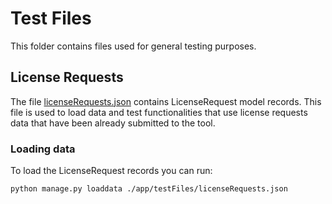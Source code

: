 # Test Files

This folder contains files used for general testing purposes.

## License Requests

The file [licenseRequests.json](licenseRequests.json) contains LicenseRequest model records. This file is used to load data and test functionalities that use license requests data that have been already submitted to the tool.

### Loading data

To load the LicenseRequest records you can run:

```shell
python manage.py loaddata ./app/testFiles/licenseRequests.json
```
